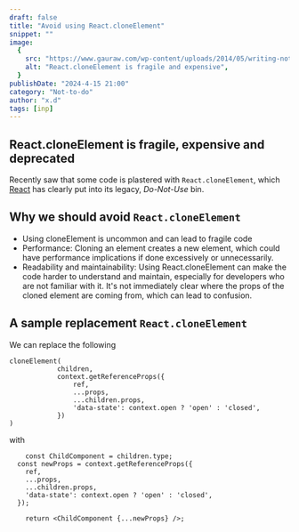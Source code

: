 ```yaml
---
draft: false
title: "Avoid using React.cloneElement"
snippet: ""
image:
  {
    src: "https://www.gauraw.com/wp-content/uploads/2014/05/writing-not-to-do-list-is-as-important-as-to-do-list-for-effective-productivity-in-life.png",
    alt: "React.cloneElement is fragile and expensive",
  }
publishDate: "2024-4-15 21:00"
category: "Not-to-do"
author: "x.d"
tags: [inp]
---
```


## React.cloneElement is fragile, expensive and deprecated

Recently saw that some code is plastered with <code>React.cloneElement</code>, which [React](https://react.dev/reference/react/cloneElement) has clearly put into its legacy, _Do-Not-Use_ bin.

## Why we should avoid `React.cloneElement`

- Using cloneElement is uncommon and can lead to fragile code
- Performance: Cloning an element creates a new element, which could have performance implications if done excessively or unnecessarily.
- Readability and maintainability: Using React.cloneElement can make the code harder to understand and maintain, especially for developers who are not familiar with it. It's not immediately clear where the props of the cloned element are coming from, which can lead to confusion.

## A sample replacement `React.cloneElement`

We can replace the following

```
cloneElement(
			children,
			context.getReferenceProps({
				ref,
				...props,
				...children.props,
				'data-state': context.open ? 'open' : 'closed',
			})
)
```

with

```
	const ChildComponent = children.type;
  const newProps = context.getReferenceProps({
    ref,
    ...props,
    ...children.props,
    'data-state': context.open ? 'open' : 'closed',
  });

	return <ChildComponent {...newProps} />;
```
